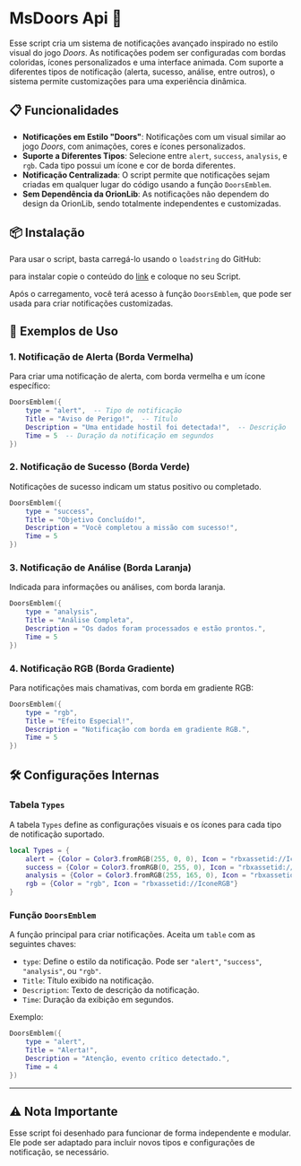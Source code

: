 # MsDoors Api 🚪

Esse script cria um sistema de notificações avançado inspirado no estilo visual do jogo *Doors*. As notificações podem ser configuradas com bordas coloridas, ícones personalizados e uma interface animada. Com suporte a diferentes tipos de notificação (alerta, sucesso, análise, entre outros), o sistema permite customizações para uma experiência dinâmica.

## 📋 Funcionalidades
- **Notificações em Estilo "Doors"**: Notificações com um visual similar ao jogo *Doors*, com animações, cores e ícones personalizados.
- **Suporte a Diferentes Tipos**: Selecione entre `alert`, `success`, `analysis`, e `rgb`. Cada tipo possui um ícone e cor de borda diferentes.
- **Notificação Centralizada**: O script permite que notificações sejam criadas em qualquer lugar do código usando a função `DoorsEmblem`.
- **Sem Dependência da OrionLib**: As notificações não dependem do design da OrionLib, sendo totalmente independentes e customizadas.

## 📦 Instalação
Para usar o script, basta carregá-lo usando o `loadstring` do GitHub:

para instalar copie o conteúdo do [link](https://raw.githubusercontent.com/Sc-Rhyan57/Notification-doorsAPI/refs/heads/main/Msdoors/doors-API.lua) e coloque no seu Script.

Após o carregamento, você terá acesso à função `DoorsEmblem`, que pode ser usada para criar notificações customizadas.

## 📌 Exemplos de Uso

### 1. Notificação de Alerta (Borda Vermelha)
Para criar uma notificação de alerta, com borda vermelha e um ícone específico:
```lua
DoorsEmblem({
    type = "alert",  -- Tipo de notificação
    Title = "Aviso de Perigo!",  -- Título
    Description = "Uma entidade hostil foi detectada!",  -- Descrição
    Time = 5  -- Duração da notificação em segundos
})
```

### 2. Notificação de Sucesso (Borda Verde)
Notificações de sucesso indicam um status positivo ou completado.
```lua
DoorsEmblem({
    type = "success",
    Title = "Objetivo Concluído!",
    Description = "Você completou a missão com sucesso!",
    Time = 5
})
```

### 3. Notificação de Análise (Borda Laranja)
Indicada para informações ou análises, com borda laranja.
```lua
DoorsEmblem({
    type = "analysis",
    Title = "Análise Completa",
    Description = "Os dados foram processados e estão prontos.",
    Time = 5
})
```

### 4. Notificação RGB (Borda Gradiente)
Para notificações mais chamativas, com borda em gradiente RGB:
```lua
DoorsEmblem({
    type = "rgb",
    Title = "Efeito Especial!",
    Description = "Notificação com borda em gradiente RGB.",
    Time = 5
})
```

## 🛠️ Configurações Internas

### Tabela `Types`
A tabela `Types` define as configurações visuais e os ícones para cada tipo de notificação suportado.

```lua
local Types = {
    alert = {Color = Color3.fromRGB(255, 0, 0), Icon = "rbxassetid://IconeDeAlerta"},
    success = {Color = Color3.fromRGB(0, 255, 0), Icon = "rbxassetid://IconeDeSucesso"},
    analysis = {Color = Color3.fromRGB(255, 165, 0), Icon = "rbxassetid://IconeDeAnalise"},
    rgb = {Color = "rgb", Icon = "rbxassetid://IconeRGB"}
}
```

### Função `DoorsEmblem`
A função principal para criar notificações. Aceita um `table` com as seguintes chaves:
- `type`: Define o estilo da notificação. Pode ser `"alert"`, `"success"`, `"analysis"`, ou `"rgb"`.
- `Title`: Título exibido na notificação.
- `Description`: Texto de descrição da notificação.
- `Time`: Duração da exibição em segundos.

Exemplo:
```lua
DoorsEmblem({
    type = "alert",
    Title = "Alerta!",
    Description = "Atenção, evento crítico detectado.",
    Time = 4
})
```

---

## ⚠️ Nota Importante
Esse script foi desenhado para funcionar de forma independente e modular. Ele pode ser adaptado para incluir novos tipos e configurações de notificação, se necessário.
